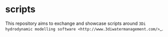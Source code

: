# scripts
This repository aims to exchange and showcase scripts around `3Di hydrodynamic modelling software <http://www.3diwatermanagement.com/>`_.
